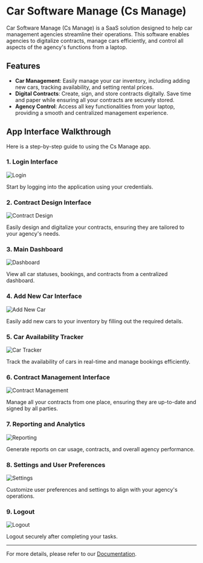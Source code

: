# Car Software Manage (Cs Manage)

Car Software Manage (Cs Manage) is a SaaS solution designed to help car management agencies streamline their operations. This software enables agencies to digitalize contracts, manage cars efficiently, and control all aspects of the agency's functions from a laptop.

## Features
- **Car Management**: Easily manage your car inventory, including adding new cars, tracking availability, and setting rental prices.
- **Digital Contracts**: Create, sign, and store contracts digitally. Save time and paper while ensuring all your contracts are securely stored.
- **Agency Control**: Access all key functionalities from your laptop, providing a smooth and centralized management experience.

## App Interface Walkthrough

Here is a step-by-step guide to using the Cs Manage app.

### 1. Login Interface
![Login](./img/0.png)

Start by logging into the application using your credentials.

### 2. Contract Design Interface
![Contract Design](./img/1.png)

Easily design and digitalize your contracts, ensuring they are tailored to your agency's needs.

### 3. Main Dashboard
![Dashboard](./img/2.png)

View all car statuses, bookings, and contracts from a centralized dashboard.

### 4. Add New Car Interface
![Add New Car](./img/3.png)

Easily add new cars to your inventory by filling out the required details.

### 5. Car Availability Tracker
![Car Tracker](./img/4.png)

Track the availability of cars in real-time and manage bookings efficiently.

### 6. Contract Management Interface
![Contract Management](./img/5.png)

Manage all your contracts from one place, ensuring they are up-to-date and signed by all parties.

### 7. Reporting and Analytics
![Reporting](./img/6.png)

Generate reports on car usage, contracts, and overall agency performance.

### 8. Settings and User Preferences
![Settings](./img/7.png)

Customize user preferences and settings to align with your agency's operations.

### 9. Logout
![Logout](./img/8.png)

Logout securely after completing your tasks.

---

For more details, please refer to our [Documentation](#).
